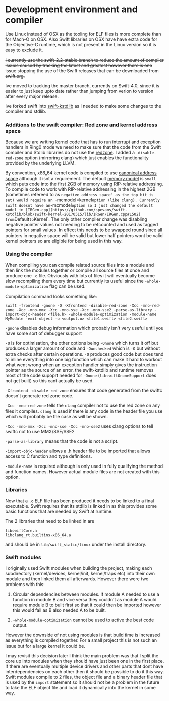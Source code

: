 # Development environment and compiler

Use Linux instead of OSX as the tooling for ELF files is more complete than for
Mach-O on OSX. Also Swift libraries on OSX have have extra code for the
Objective-C runtime, which is not present in the Linux version so it is easy to
exclude it.

~~I currently use the swift-2.2-stable branch to reduce the amount of compiler
issues caused by tracking the latest and greatest however there is one issue
stopping the use of the Swift releases that can be downloaded from swift.org.~~

Ive moved to tracking the master branch, currently on Swift-4.0, since it is
easier to just keep upto date rather than jumping from verion to version after
every major release.

Ive forked swift into [swift-kstdlib](https://github.com/spevans/swift-kstdlib)
as I needed to make some changes to the compiler and stdlib.


### Additions to the swift compiler: Red zone and kernel address space

Because we are writing kernel code that has to run interrupt and exception
handlers in Ring0 mode we need to make sure that the code from the Swift
compiler and Stdlib libraries do not use the [redzone](https://en.wikipedia.org/wiki/Red_zone_(computing)). I added a `-disable-red-zone` option (mirroring clang) which just
enables the functionality provided by the underlying LLVM.

By convention, x86_64 kernel code is compiled to use [canonical address space](https://en.wikipedia.org/wiki/X86-64#VIRTUAL-ADDRESS-SPACE) although it isnt a requirement. The
default [memory model](http://eli.thegreenplace.net/2012/01/03/understanding-the-x64-code-models)
is `small` which puts code into the first 2GB of memory using RIP-relative
addressing. To compile code to work with RIP-relative addressing in the highest
2GB (sometimes refereed to as `negative address space' as the top bit is set)
would require an `-mcmodel=kernel` option (like clang). Currently swift doesnt
have an `-mcmodel` option so I just changed the default model in [IRGen.cpp](https://github.com/spevans/swift-kstdlib/blob/swift-kernel-20170515/lib/IRGen/IRGen.cpp#L502) from
`Default` to `Kernel`. The only other compiler change was disabling negative
pointer values not needing to be refcounted and used as tagged pointers for
small values. In effect this needs to be swapped round since all pointers in
negative space will be valid but lower half pointers wont be valid kernel
pointers so are eligible for being used in this way.


### Using the compiler

When compiling you can compile related source files into a module and then link
the modules together or compile all source files at once and produce one `.o`
file. Obviously with lots of files it will eventually become slow recompiling
them every time but currently its useful since the `-whole-module-optimization`
flag can be used.

Compilation command looks something like:

```
swift -frontend -gnone -O -Xfrontend -disable-red-zone -Xcc -mno-red-zone -Xcc -mno-mmx -Xcc -mno-sse -Xcc -mno-sse2 -parse-as-library -import-objc-header <file.h> -whole-module-optimization -module-name MyModule -emit-object -o <output.o> <file1.swift> <file2.swift>
```

`-gnone` disables debug information which probably isn't very useful until you
have some sort of debugger support

`-O` is for optimisation, the other options being `-Onone` which turns it off
but produces a larger amount of code and `-Ounchecked` which is `-O` but without
extra checks after certain operations. `-O` produces good code but does tend to
inline everything into one big function which can make it hard to workout what
went wrong when an exception handler simply gives the instruction pointer as the
source of an error. the swift-kstdlib and runtime removes most of the code
supoprt needed for `-Onone` (`libswiftOnoneSupport` does not get built) so this
cant actually be used.

`-Xfrontend -disable-red-zone` ensures that code generated from the swiftc
doesn't generate red zone code.

`-Xcc -mno-red-zone` tells the `clang` compiler not to use the red zone on any
files it compiles. `clang` is used if there is any code in the header file you
use which will probably be the case as will be shown.

`-Xcc -mno-mmx -Xcc -mno-sse -Xcc -mno-sse2` uses clang options to tell swiftc
not to use MMX/SSE/SSE2

`-parse-as-library` means that the code is not a script.

`-import-objc-header`
allows a .h header file to be imported that allows access to C function and type
definitions.

`-module-name` is required although is only used in fully qualifying the method
and function names. However actual module files are not created with this option.


### Libraries

Now that a `.o` ELF file has been produced it needs to be linked to a final
executable. Swift requires that its stdlib is linked in as this provides some
basic functions that are needed by Swift at runtime.

The 2 libraries that need to be linked in are
```
libswiftCore.a
libclang_rt.builtins-x86_64.a
```

and should be in `lib/swift_static/linux` under the install directory.


### Swift modules

I originally used Swift modules when building the project, making each
subdirectory (kernel/devices, kernel/init, kernel/traps etc) into their own
module and then linked them all afterwards. However there were two problems with
this:

1. Circular dependencies between modules. If module A needed to use a function
in module B and vice versa they couldn't as module A would require module B to
built first so that it could then be imported however this would fail as B also
needed A to be built.

2. `-whole-module-optimization` cannot be used to active the best code output.

However the downside of not using modules is that build time is increased as
everything is compiled together. For a small project this is not such an issue
but for a large kernel it could be.

I may revisit this decision later I think the main problem was that I split the
core up into modules when they should have just been one in the first place.
If there are eventually multiple device drivers and other parts that dont have
interdependencies on each other then it should be possible to do it this way.
Swift modules compile to 2 files, the object file and a binary header file that
is used by the `import` statement so it should not be a problem in the future to
take the ELF object file and load it dynamically into the kernel in some way.
